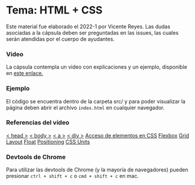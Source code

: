 # Tema: HTML + CSS

Este material fue elaborado el 2022-1 por Vicente Reyes. Las dudas asociadas a la cápsula deben ser preguntadas en las issues, las cuales serán atendidas por el cuerpo de ayudantes. 

### Video
La cápsula contempla un video con explicaciones y un ejemplo, disponible en [este enlace.](https://drive.google.com/file/d/1-nNQilqdSmDyeme44-o9_exI89oEGjiC/view?usp=sharing)

### Ejemplo
El código se encuentra dentro de la carpeta src/ y para poder visualizar la página deben abrir el archivo ```index.html``` en cualquier navegador.

### Referencias del vídeo
[< head >](https://www.javatpoint.com/html-head)
[< body >](https://www.javatpoint.com/html-body-tag)
[< a >](https://www.javatpoint.com/html-anchor)
[< div >](https://www.javatpoint.com/html-div-tag)
[Acceso de elementos en CSS](https://www.w3schools.com/cssref/css_selectors.asp)
[Flexbox](https://css-tricks.com/snippets/css/a-guide-to-flexbox/)
[Grid Layout](https://css-tricks.com/snippets/css/complete-guide-grid/)
[Float](https://css-tricks.com/all-about-floats/)
[Positioning](https://css-tricks.com/almanac/properties/p/position/)
[CSS Units](https://www.w3schools.com/cssref/css_units.asp)

### Devtools de Chrome 
Para utilizar las devtools de Chrome (y la mayoría de navegadores) pueden presionar ```ctrl + shift + c``` o ```cmd + shift + c``` en mac.